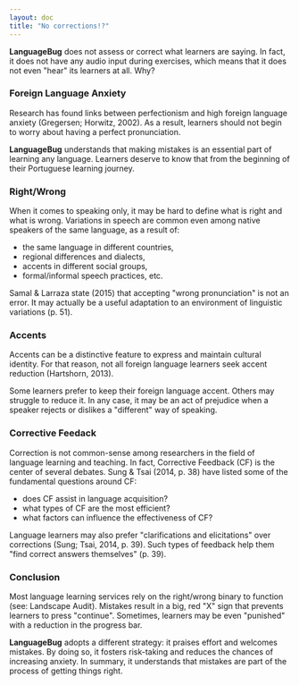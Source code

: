 ```yaml
---
layout: doc
title: "No corrections!?"
---
```


**LanguageBug** does not assess or correct what learners are saying. In fact, it does not have any audio input during exercises, which means that it does not even "hear" its learners at all. Why?

### Foreign Language Anxiety

Research has found links between perfectionism and high foreign language anxiety (Gregersen; Horwitz, 2002). As a result, learners should not begin to worry about having a perfect pronunciation.

**LanguageBug** understands that making mistakes is an essential part of learning any language. Learners deserve to know that from the beginning of their Portuguese learning journey.

### Right/Wrong

When it comes to speaking only, it may be hard to define what is right and what is wrong. Variations in speech are common even among native speakers of the same language, as a result of:

* the same language in different countries,
* regional differences and dialects,
* accents in different social groups,
* formal/informal speech practices, etc.

Samal & Larraza state (2015) that accepting "wrong pronunciation" is not an error. It may actually be a useful adaptation to an environment of linguistic variations (p. 51).

### Accents

Accents can be a distinctive feature to express and maintain cultural identity. For that reason, not all foreign language learners seek accent reduction (Hartshorn, 2013).

Some learners prefer to keep their foreign language accent. Others may struggle to reduce it. In any case, it may be an act of prejudice when a speaker rejects or dislikes a "different" way of speaking.

### Corrective Feedack

Correction is not common-sense among researchers in the field of language learning and teaching. In fact, Corrective Feedback (CF) is the center of several debates. Sung & Tsai (2014, p. 38) have listed some of the fundamental questions around CF:

* does CF assist in language acquisition?
* what types of CF are the most efficient?
* what factors can influence the effectiveness of CF?

Language learners may also prefer "clarifications and elicitations" over corrections (Sung; Tsai, 2014, p. 39). Such types of feedback help them "find correct answers themselves" (p. 39).

### Conclusion

Most language learning services rely on the right/wrong binary to function (see: Landscape Audit). Mistakes result in a big, red "X" sign that prevents learners to press "continue". Sometimes, learners may be even "punished" with a reduction in the progress bar.

**LanguageBug** adopts a different strategy: it praises effort and welcomes mistakes. By doing so, it fosters risk-taking and reduces the chances of increasing anxiety. In summary, it understands that mistakes are part of the process of getting things right. 
